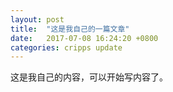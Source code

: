 ```yaml
---
layout: post
title:  "这是我自己的一篇文章"
date:   2017-07-08 16:24:20 +0800
categories: cripps update
---
```

这是我自己的内容，可以开始写内容了。